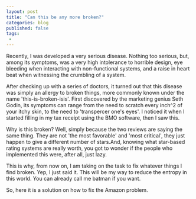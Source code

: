 ```yaml
---
layout: post
title: "Can this be any more broken?"
categories: blog
published: false
tags:
 -
---
```


Recently, I was developed a very serious disease. Nothing too serious, but, among its symptoms, was a very high intolerance to horrible design, eye bleeding when interacting with non-functional systems, and a raise in heart beat when witnessing the crumbling of a system.

After checking up with a series of doctors, it turned out that this disease was simply an allergy to broken things, more commonly known under the name 'this-is-broken-isis'. First discovered by the marketing genius Seth Godin, its symptoms can range from the need to scratch every inch^2 of your itchy skin, to the need to 'transpercer one's eyes'.
I noticed it when I started filling in my tax receipt using the BMO software, then I saw this.

Why is this broken? Well, simply because the two reviews are saying the same thing. They are not 'the most favorable' and 'most critical', they just happen to give a different number of stars.And, knowing what star-based rating systems are really worth, you got to wonder if the people who implemented this were, after all, just lazy.

This is why, from now on, I am taking on the task to fix whatever things I find broken. Yep, I just said it. This will be my way to reduce the entropy in this world. You can already call me batman if you want.

So, here it is a solution on how to fix the Amazon problem.